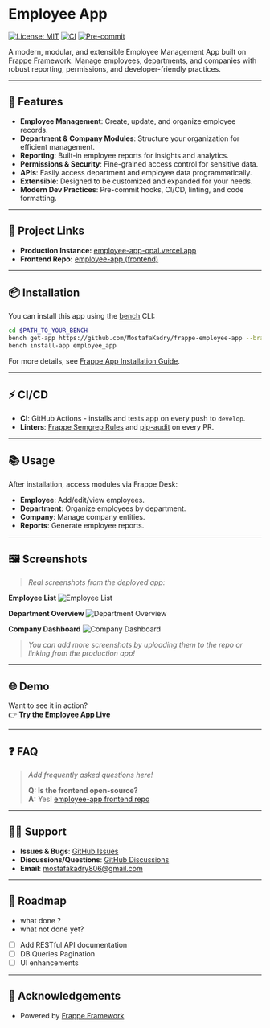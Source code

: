 # Employee App

[![License: MIT](https://img.shields.io/badge/License-MIT-yellow.svg)](./license.txt)
[![CI](https://github.com/MostafaKadry/frappe-employee-app/actions/workflows/ci.yml/badge.svg)](https://github.com/MostafaKadry/frappe-employee-app/actions/workflows/ci.yml)
[![Pre-commit](https://img.shields.io/badge/pre--commit-enabled-brightgreen?logo=pre-commit)](https://pre-commit.com/)

A modern, modular, and extensible Employee Management App built on [Frappe Framework](https://frappeframework.com/). Manage employees, departments, and companies with robust reporting, permissions, and developer-friendly practices.

---

## 🚀 Features

- **Employee Management**: Create, update, and organize employee records.
- **Department & Company Modules**: Structure your organization for efficient management.
- **Reporting**: Built-in employee reports for insights and analytics.
- **Permissions & Security**: Fine-grained access control for sensitive data.
- **APIs**: Easily access department and employee data programmatically.
- **Extensible**: Designed to be customized and expanded for your needs.
- **Modern Dev Practices**: Pre-commit hooks, CI/CD, linting, and code formatting.

---

## 🔗 Project Links

- **Production Instance:** [employee-app-opal.vercel.app](https://employee-app-opal.vercel.app/)
- **Frontend Repo:** [employee-app (frontend)](https://github.com/MostafaKadry/employee-app.git)

---

## 📦 Installation

You can install this app using the [bench](https://github.com/frappe/bench) CLI:

```bash
cd $PATH_TO_YOUR_BENCH
bench get-app https://github.com/MostafaKadry/frappe-employee-app --branch develop
bench install-app employee_app
```

For more details, see [Frappe App Installation Guide](https://frappeframework.com/docs/user/en/installation).

---

## ⚡ CI/CD

- **CI**: GitHub Actions - installs and tests app on every push to `develop`.
- **Linters**: [Frappe Semgrep Rules](https://github.com/frappe/semgrep-rules) and [pip-audit](https://pypi.org/project/pip-audit/) on every PR.

---

## 📚 Usage

After installation, access modules via Frappe Desk:

- **Employee**: Add/edit/view employees.
- **Department**: Organize employees by department.
- **Company**: Manage company entities.
- **Reports**: Generate employee reports.

---

## 🖼️ Screenshots

> _Real screenshots from the deployed app:_

**Employee List**
![Employee List](https://employee-app-opal.vercel.app/_next/image?url=%2Fimages%2Femployee-list.png&w=800&q=75)

**Department Overview**
![Department Overview](https://employee-app-opal.vercel.app/_next/image?url=%2Fimages%2Fdepartment-overview.png&w=800&q=75)

**Company Dashboard**
![Company Dashboard](https://employee-app-opal.vercel.app/_next/image?url=%2Fimages%2Fcompany-dashboard.png&w=800&q=75)

> _You can add more screenshots by uploading them to the repo or linking from the production app!_

---

## 🌐 Demo

Want to see it in action?  
👉 **[Try the Employee App Live](https://employee-app-opal.vercel.app/)**

---

## ❓ FAQ

> _Add frequently asked questions here!_
>
> **Q: Is the frontend open-source?**  
> **A:** Yes! [employee-app frontend repo](https://github.com/MostafaKadry/employee-app.git)

---

## 🧑‍💻 Support

- **Issues & Bugs**: [GitHub Issues](https://github.com/MostafaKadry/frappe-employee-app/issues)
- **Discussions/Questions**: [GitHub Discussions](https://github.com/MostafaKadry/frappe-employee-app/discussions)
- **Email**: mostafakadry806@gmail.com

---

## 📅 Roadmap
- what done ?
- what not done yet?
- [ ] Add RESTful API documentation
- [ ] DB Queries Pagination
- [ ] UI enhancements

---



## 🙏 Acknowledgements

- Powered by [Frappe Framework](https://frappeframework.com/)

